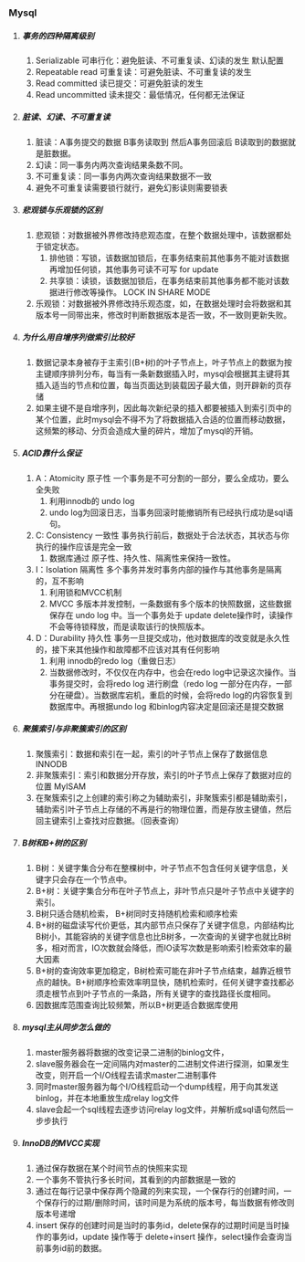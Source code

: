 ### Mysql
1. ##### 事务的四种隔离级别
   1. Serializable  可串行化：避免脏读、不可重复读、幻读的发生 默认配置
   2. Repeatable read 可重复读：可避免脏读、不可重复读的发生
   3. Read committed 读已提交：可避免脏读的发生
   4. Read uncommitted 读未提交：最低情况，任何都无法保证
2. ##### 脏读、幻读、不可重复读
   1. 脏读：A事务提交的数据 B事务读取到 然后A事务回滚后 B读取到的数据就是脏数据。
   2. 幻读：同一事务内两次查询结果条数不同。
   3. 不可重复读：同一事务内两次查询结果数据不一致
   4. 避免不可重复读需要锁行就行，避免幻影读则需要锁表
3. ##### 悲观锁与乐观锁的区别
   1. 悲观锁：对数据被外界修改持悲观态度，在整个数据处理中，该数据都处于锁定状态。
      1. 排他锁：写锁，该数据加锁后，在事务结束前其他事务不能对该数据再增加任何锁，其他事务可读不可写  for update
      2. 共享锁：读锁，该数据加锁后，在事务结束前其他事务都不能对该数据进行修改等操作。 LOCK IN SHARE MODE
   2. 乐观锁：对数据被外界修改持乐观态度，如，在数据处理时会将数据和其版本号一同带出来，修改时判断数据版本是否一致，不一致则更新失败。
4. ##### 为什么用自增序列做索引比较好
   1. 数据记录本身被存于主索引(B+树)的叶子节点上，叶子节点上的数据为按主键顺序排列分布，每当有一条新数据插入时，mysql会根据其主键将其插入适当的节点和位置，每当页面达到装载因子最大值，则开辟新的页存储
   2. 如果主键不是自增序列，因此每次新纪录的插入都要被插入到索引页中的某个位置，此时mysql会不得不为了将数据插入合适的位置而移动数据，这频繁的移动、分页会造成大量的碎片，增加了mysql的开销。
5. ##### ACID靠什么保证
   1. A：Atomicity 原子性 一个事务是不可分割的一部分，要么全成功，要么全失败
      1. 利用innodb的 undo log
      2. undo log为回滚日志，当事务回滚时能撤销所有已经执行成功是sql语句。
   2. C: Consistency 一致性 事务执行前后，数据处于合法状态，其状态与你执行的操作应该是完全一致
      1. 数据库通过 原子性、持久性、隔离性来保持一致性。
   3. I：Isolation 隔离性 多个事务并发时事务内部的操作与其他事务是隔离的，互不影响
      1. 利用锁和MVCC机制
      2. MVCC 多版本并发控制，一条数据有多个版本的快照数据，这些数据保存在 undo log 中。当一个事务处于 update delete操作时，读操作不会等待锁释放，而是读取该行的快照版本。
   4. D：Durability 持久性 事务一旦提交成功，他对数据库的改变就是永久性的，接下来其他操作和故障都不应该对其有任何影响
      1. 利用 innodb的redo log（重做日志）
      2. 当数据修改时，不仅仅在内存中，也会在redo log中记录这次操作。当事务提交时，会将redo log 进行刷盘（redo log 一部分在内存，一部分在硬盘）。当数据库宕机，重启的时候，会将redo log的内容恢复到数据库中。再根据undo log 和binlog内容决定是回滚还是提交数据
6. ##### 聚簇索引与非聚簇索引的区别
   1. 聚簇索引：数据和索引在一起，索引的叶子节点上保存了数据信息 INNODB
   2. 非聚簇索引：索引和数据分开存放，索引的叶子节点上保存了数据对应的位置 MyISAM
   3. 在聚簇索引之上创建的索引称之为辅助索引，非聚簇索引都是辅助索引，辅助索引叶子节点上存储的不再是行的物理位置，而是存放主键值，然后回主键索引上查找对应数据。（回表查询）
7. ##### B树和B+树的区别
   1.  B树：关键字集合分布在整棵树中，叶子节点不包含任何关键字信息，关键字只会存在一个节点中。
   2.  B+树：关键字集合分布在叶子节点上，非叶节点只是叶子节点中关键字的索引。
   3.  B树只适合随机检索， B+树同时支持随机检索和顺序检索
   4.  B+树的磁盘读写代价更低，其内部节点只保存了关键字信息，内部结构比B树小，其能容纳的关键字信息也比B树多，一次查询的关键字也就比B树多，相对而言，IO次数就会降低，而IO读写次数是影响索引检索效率的最大因素
   5.  B+树的查询效率更加稳定，B树检索可能在非叶子节点结束，越靠近根节点的越快。B+树顺序检索效率明显快，随机检索时，任何关键字查找都必须走根节点到叶子节点的一条路，所有关键字的查找路径长度相同。
   6.  因数据库范围查询比较频繁，所以B+树更适合数据库使用
8.  ##### mysql主从同步怎么做的
    1.  master服务器将数据的改变记录二进制的binlog文件，
    2.  slave服务器会在一定间隔内对master的二进制文件进行探测，如果发生改变，则开启一个I/O线程去请求master二进制事件
    3.  同时master服务器为每个I/O线程启动一个dump线程，用于向其发送binlog，并在本地重放生成relay log文件
    4.  slave会起一个sql线程去逐步访问relay log文件，并解析成sql语句然后一步步执行
9. ##### InnoDB的MVCC实现
   1.  通过保存数据在某个时间节点的快照来实现
   2.  一个事务不管执行多长时间，其看到的内部数据是一致的
   3.  通过在每行记录中保存两个隐藏的列来实现，一个保存行的创建时间，一个保存行的过期/删除时间，该时间是为系统的版本号，每当数据有修改则版本号递增
   4.  insert 保存的创建时间是当时的事务id，delete保存的过期时间是当时操作的事务id，update 操作等于 delete+insert 操作，select操作会查询当前事务id前的数据。